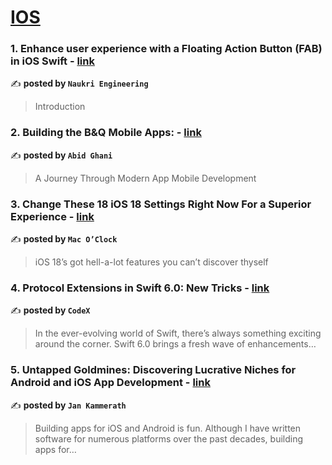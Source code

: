 
<h1><a href=https://medium.com/tag/ios/recommended target="_blank" rel="noopener noreferrer">IOS</a></h1>
<h3>1. Enhance user experience with a Floating Action Button (FAB) in iOS Swift - <a href="https://medium.com/naukri-engineering/enhance-user-experience-with-a-floating-action-button-fab-in-ios-swift-6b4de4291cfb" target="_blank" rel="noopener noreferrer">link</a></h3>

✍️ **posted by `Naukri Engineering`**

<blockquote>Introduction</blockquote>

<h3>2. Building the B&Q Mobile Apps: - <a href="https://medium.com/@abid.ghani/building-the-b-q-mobile-apps-ce69ab593797" target="_blank" rel="noopener noreferrer">link</a></h3>

✍️ **posted by `Abid Ghani`**

<blockquote>A Journey Through Modern App Mobile Development</blockquote>

<h3>3. Change These 18 iOS 18 Settings Right Now For a Superior Experience - <a href="https://medium.com/macoclock/change-these-18-ios-18-settings-right-now-for-a-superior-experience-2c1004189fb2" target="_blank" rel="noopener noreferrer">link</a></h3>

✍️ **posted by `Mac O’Clock`**

<blockquote>iOS 18’s got hell-a-lot features you can’t discover thyself</blockquote>

<h3>4. Protocol Extensions in Swift 6.0: New Tricks - <a href="https://medium.com/codex/protocol-extensions-in-swift-6-0-new-tricks-1208fc8fc988" target="_blank" rel="noopener noreferrer">link</a></h3>

✍️ **posted by `CodeX`**

<blockquote>In the ever-evolving world of Swift, there’s always something exciting around the corner. Swift 6.0 brings a fresh wave of enhancements…</blockquote>

<h3>5. Untapped Goldmines: Discovering Lucrative Niches for Android and iOS App Development - <a href="https://medium.com/@jankammerath/untapped-goldmines-discovering-lucrative-niches-for-android-and-ios-app-development-ac7b073abcfd" target="_blank" rel="noopener noreferrer">link</a></h3>

✍️ **posted by `Jan Kammerath`**

<blockquote>Building apps for iOS and Android is fun. Although I have written software for numerous platforms over the past decades, building apps for…</blockquote>

